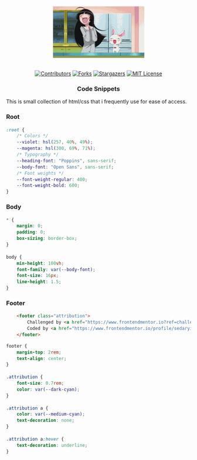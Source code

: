 <br />
<div align="center">
    <img src="./images/200w.gif" alt="Logo">
  </a>
  <br />
  <br />

[![Contributors][contributors-shield]][contributors-url]
[![Forks][forks-shield]][forks-url]
[![Stargazers][stars-shield]][stars-url]
[![MIT License][license-shield]][license-url]

<h3 align="center">Code Snippets</h3>
<div align="left">
This is small collection of html/css that i frequently use for ease of access.

### Root
```css
:root {
    /* Colors */
    --violet: hsl(257, 40%, 49%);
    --magenta: hsl(300, 69%, 71%);  
    /* Typography */
    --heading-font: "Poppins", sans-serif;
    --body-font: "Open Sans", sans-serif;
    /* Font weights */
    --font-weight-regular: 400;
    --font-weight-bold: 600;
}
```

### Body
```css
* {
    margin: 0;
    padding: 0;
    box-sizing: border-box;
}

body {
    min-height: 100vh;
    font-family: var(--body-font);
    font-size: 16px;
    line-height: 1.5;
}

```

### Footer
```html
    <footer class="attribution">
        Challenged by <a href="https://www.frontendmentor.io?ref=challenge" target="_blank" rel="noopener">Frontend Mentor</a>.
        Coded by <a href="https://www.frontendmentor.io/profile/sedaryildirim">Sedar Yildirim</a>.
    </footer>
```

```css
footer {
    margin-top: 2rem;
    text-align: center;
}

.attribution {
    font-size: 0.7rem;
    color: var(--dark-cyan);
}

.attribution a {
    color: var(--medium-cyan);
    text-decoration: none;
}

.attribution a:hover {
    text-decoration: underline;
}

```
</div>


<!-- MARKDOWN LINKS & IMAGES -->
<!-- https://www.markdownguide.org/basic-syntax/#reference-style-links -->
[contributors-shield]: https://img.shields.io/github/contributors/sedaryildirim/code-snippets.svg?style=for-the-badge
[contributors-url]: https://github.com/sedaryildirim/code-snippets/graphs/contributors
[forks-shield]: https://img.shields.io/github/forks/sedaryildirim/code-snippets.svg?style=for-the-badge
[forks-url]: https://github.com/sedaryildirim/code-snippets/network/members
[stars-shield]: https://img.shields.io/github/stars/sedaryildirim/code-snippets.svg?style=for-the-badge
[stars-url]: https://github.com/sedaryildirim/code-snippets/stargazers
[license-shield]: https://img.shields.io/github/license/sedaryildirim/code-snippets.svg?style=for-the-badge
[license-url]: https://github.com/sedaryildirim/code-snippets/blob/main/LICENSE.txt
[product-screenshot]: imgs/screenshot.png
